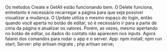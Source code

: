 Os métodos Create e GetAll estão funcionando bem. 
O Delete funciona, entretanto é necessário recarregar a página para que seja possível visualizar a mudança.
O Update utiliza o mesmo espaço do login, então quando você aperta no botão de editar, só é necessário ir para a parte de cima da página e atualizar os valores. Porém, as vezes, mesmo apertando no botão de editar, os dados do contato não aparecem nos inputs.
Agora falarei dos comandos para rodar o app e o server.
App: npm install; npm run start;
Server: php artisan migrate ; php artisan serve;
